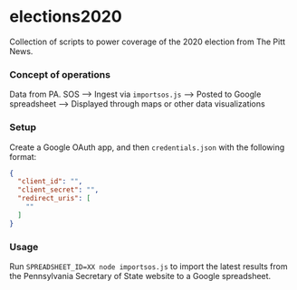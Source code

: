 # elections2020

Collection of scripts to power coverage of the 2020 election from The Pitt News.

### Concept of operations

Data from PA. SOS --> Ingest via `importsos.js` --> Posted to Google
spreadsheet --> Displayed through maps or other data visualizations

### Setup

Create a Google OAuth app, and then `credentials.json` with the following format:

```json
{
  "client_id": "",
  "client_secret": "",
  "redirect_uris": [
    ""
  ]
}

```

### Usage

Run `SPREADSHEET_ID=XX node importsos.js` to import the latest results
from the Pennsylvania Secretary of State website to a Google
spreadsheet.
